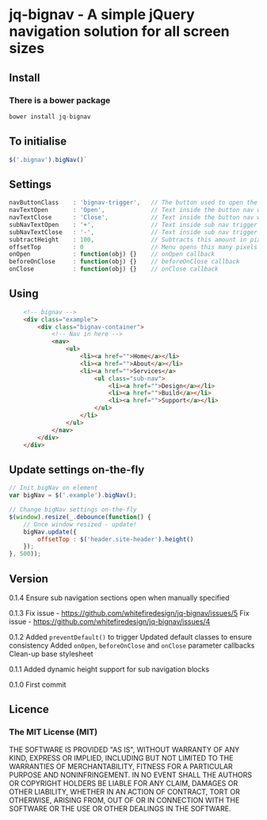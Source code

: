 # jq-bignav - A simple jQuery navigation solution for all screen sizes

## Install
### There is a bower package
```javascript
bower install jq-bignav
```

## To initialise 
```javascript
$('.bignav').bigNav()`
```

## Settings
```javascript
navButtonClass    : 'bignav-trigger',   // The button used to open the navigation
navTextOpen       : 'Open',             // Text inside the button nav when closed
navTextClose      : 'Close',            // Text inside the button nav when opened
subNavTextOpen    : '+',                // Text inside sub nav trigger when closed
subNavTextClose   : '-',                // Text inside sub nav trigger when opened
subtractHeight    : 100,                // Subtracts this amount in pixels from default window.height
offsetTop         : 0                   // Menu opens this many pixels from top (adds this value to subtractHeight)
onOpen            : function(obj) {}    // onOpen callback
beforeOnClose     : function(obj) {}    // beforeOnClose callback
onClose           : function(obj) {}    // onClose callback             
```

## Using
```html
    <!-- bignav -->
    <div class="example">
        <div class="bignav-container">
            <!-- Nav in here -->
            <nav>
                <ul>
                    <li><a href="">Home</a></li>
                    <li><a href="">About</a></li>
                    <li><a href="">Services</a>
                        <ul class="sub-nav">
                            <li><a href="">Design</a></li>
                            <li><a href="">Build</a></li>
                            <li><a href="">Support</a></li>
                        </ul>
                    </li>
                </ul>
            </nav>
        </div>
    </div>
```

## Update settings on-the-fly
```javascript
// Init bigNav on element
var bigNav = $('.example').bigNav();

// Change bigNav settings on-the-fly
$(window).resize(_.debounce(function() {
	// Once window resized - update! 
	bigNav.update({
		offsetTop : $('header.site-header').height()
   	});
}, 500));

```


## Version
0.1.4
Ensure sub navigation sections open when manually specified

0.1.3
Fix issue - https://github.com/whitefiredesign/jq-bignav/issues/5
Fix issue - https://github.com/whitefiredesign/jq-bignav/issues/4

0.1.2
Added `preventDefault()` to trigger
Updated default classes to ensure consistency
Added `onOpen`, `beforeOnClose` and `onClose` parameter callbacks
Clean-up base stylesheet

0.1.1
Added dynamic height support for sub navigation blocks

0.1.0 
First commit

## Licence
### The MIT License (MIT)
THE SOFTWARE IS PROVIDED "AS IS", WITHOUT WARRANTY OF ANY KIND, EXPRESS OR IMPLIED, INCLUDING BUT NOT LIMITED TO THE WARRANTIES OF MERCHANTABILITY, FITNESS FOR A PARTICULAR PURPOSE AND NONINFRINGEMENT. IN NO EVENT SHALL THE AUTHORS OR COPYRIGHT HOLDERS BE LIABLE FOR ANY CLAIM, DAMAGES OR OTHER LIABILITY, WHETHER IN AN ACTION OF CONTRACT, TORT OR OTHERWISE, ARISING FROM, OUT OF OR IN CONNECTION WITH THE SOFTWARE OR THE USE OR OTHER DEALINGS IN THE SOFTWARE.
